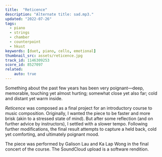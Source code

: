 ```yaml
---
title:  "Reticence"
description: "Alternate title: sad.mp3."
updated: "2022-07-26"
tags:
  - piano
  - strings
  - chamber
  - counterpoint
  - hkust
keywords: [duet, piano, cello, emotional]
thumbnail_src: assets/reticence.jpg
track_id: 1146309253
score_id: 8527097
related:
    auto: true
---
```


Something about the past few years has been very poignant—deep, memorable, touching yet almost hurting; somewhat close yet also far; cold and distant yet warm inside.

_Reticence_ was composed as a final project for an introductory course to music composition. Originally, I wanted the piece to be faster and more brisk (akin to a stressed state of mind). But after some reflection (and on further advice by instructors), I settled with a slower tempo. Following further modifications, the final result attempts to capture a held back, cold yet comforting, and ultimately poignant mood.

The piece was performed by Galison Lau and Ka Lap Wong in the final concert of the course. The SoundCloud upload is a software rendition.
